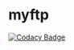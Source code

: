 # myftp
[![Codacy Badge](https://api.codacy.com/project/badge/Grade/df9ffe63db1d4e3997867a8d2566357a)](https://app.codacy.com/gh/vanerac/myftp?utm_source=github.com&utm_medium=referral&utm_content=vanerac/myftp&utm_campaign=Badge_Grade_Settings)